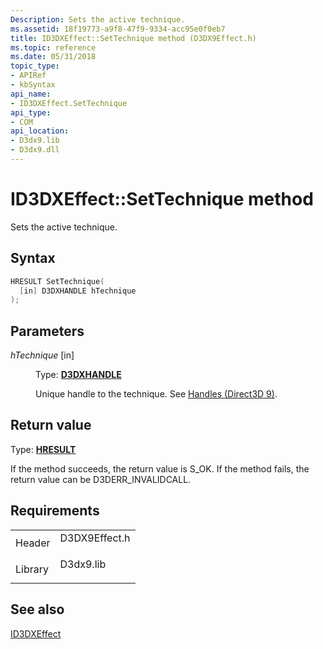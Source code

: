 ```yaml
---
Description: Sets the active technique.
ms.assetid: 18f19773-a9f8-47f9-9334-acc95e0f0eb7
title: ID3DXEffect::SetTechnique method (D3DX9Effect.h)
ms.topic: reference
ms.date: 05/31/2018
topic_type: 
- APIRef
- kbSyntax
api_name: 
- ID3DXEffect.SetTechnique
api_type: 
- COM
api_location: 
- D3dx9.lib
- D3dx9.dll
---
```


# ID3DXEffect::SetTechnique method

Sets the active technique.

## Syntax


```C++
HRESULT SetTechnique(
  [in] D3DXHANDLE hTechnique
);
```



## Parameters

<dl> <dt>

*hTechnique* \[in\]
</dt> <dd>

Type: **[D3DXHANDLE](dx9-graphics-reference-effects-constants.md)**

Unique handle to the technique. See [Handles (Direct3D 9)](handles.md).

</dd> </dl>

## Return value

Type: **[**HRESULT**](https://msdn.microsoft.com/library/Bb401631(v=MSDN.10).aspx)**

If the method succeeds, the return value is S\_OK. If the method fails, the return value can be D3DERR\_INVALIDCALL.

## Requirements



|                    |                                                                                          |
|--------------------|------------------------------------------------------------------------------------------|
| Header<br/>  | <dl> <dt>D3DX9Effect.h</dt> </dl> |
| Library<br/> | <dl> <dt>D3dx9.lib</dt> </dl>     |



## See also

<dl> <dt>

[ID3DXEffect](id3dxeffect.md)
</dt> </dl>

 

 




